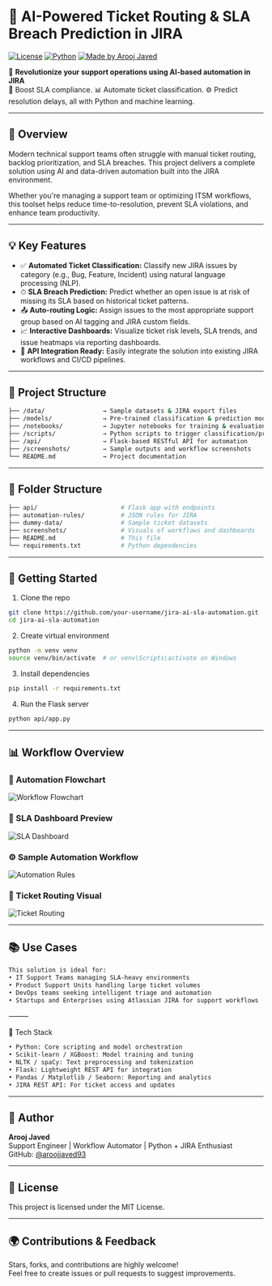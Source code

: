 
# 🧠 AI-Powered Ticket Routing & SLA Breach Prediction in JIRA

[![License](https://img.shields.io/badge/license-MIT-blue.svg)](LICENSE)
[![Python](https://img.shields.io/badge/Python-3.10+-brightgreen.svg)](https://www.python.org/)
[![Made by Arooj Javed](https://img.shields.io/badge/Made%20by-Arooj%20Javed-blueviolet)](#author)


🔮 **Revolutionize your support operations using AI-based automation in JIRA**  
🚀 Boost SLA compliance.
📊 Automate ticket classification. 
⚙️ Predict resolution delays, all with Python and machine learning.

---

## 🌟 Overview

Modern technical support teams often struggle with manual ticket routing, backlog prioritization, and SLA breaches. This project delivers a complete solution using AI and data-driven automation built into the JIRA environment.

Whether you're managing a support team or optimizing ITSM workflows, this toolset helps reduce time-to-resolution, prevent SLA violations, and enhance team productivity.

---

## 💡 Key Features

- ✅ **Automated Ticket Classification:** Classify new JIRA issues by category (e.g., Bug, Feature, Incident) using natural language processing (NLP).
- ⏱ **SLA Breach Prediction:** Predict whether an open issue is at risk of missing its SLA based on historical ticket patterns.
- 📤 **Auto-routing Logic:** Assign issues to the most appropriate support group based on AI tagging and JIRA custom fields.
- 📈 **Interactive Dashboards:** Visualize ticket risk levels, SLA trends, and issue heatmaps via reporting dashboards.
- 🔌 **API Integration Ready:** Easily integrate the solution into existing JIRA workflows and CI/CD pipelines.

---

## 📁 Project Structure

```bash
├── /data/                → Sample datasets & JIRA export files
├── /models/              → Pre-trained classification & prediction models
├── /notebooks/           → Jupyter notebooks for training & evaluation
├── /scripts/             → Python scripts to trigger classification/prediction
├── /api/                 → Flask-based RESTful API for automation
├── /screenshots/         → Sample outputs and workflow screenshots
└── README.md             → Project documentation
```
---

## 📁 Folder Structure

```bash
├── api/                       # Flask app with endpoints
├── automation-rules/          # JSON rules for JIRA
├── dummy-data/                # Sample ticket datasets
├── screenshots/               # Visuals of workflows and dashboards
├── README.md                  # This file
└── requirements.txt           # Python dependencies
```

---

## 🚀 Getting Started

1. Clone the repo  
```bash
git clone https://github.com/your-username/jira-ai-sla-automation.git
cd jira-ai-sla-automation
```

2. Create virtual environment  
```bash
python -m venv venv
source venv/bin/activate  # or venv\Scripts\activate on Windows
```

3. Install dependencies  
```bash
pip install -r requirements.txt
```

4. Run the Flask server  
```bash
python api/app.py
```

---

## 📊 Workflow Overview

### 🔁 Automation Flowchart
![Workflow Flowchart](screenshots/ai_ticket_routing_flowchart.PNG)

### 🧠 SLA Dashboard Preview
![SLA Dashboard](screenshots/sla_dashboard_preview.PNG)

### ⚙️ Sample Automation Workflow
![Automation Rules](screenshots/workflow_automation_example.PNG)

### 🚀 Ticket Routing Visual
![Ticket Routing](screenshots/ai_ticket_routing_screenshot.PNG)

---

## 📚 Use Cases
```bash
This solution is ideal for:
• IT Support Teams managing SLA-heavy environments
• Product Support Units handling large ticket volumes
• DevOps teams seeking intelligent triage and automation
• Startups and Enterprises using Atlassian JIRA for support workflows
```
⸻

🧠 Tech Stack
```bash
• Python: Core scripting and model orchestration
• Scikit-learn / XGBoost: Model training and tuning
• NLTK / spaCy: Text preprocessing and tokenization
• Flask: Lightweight REST API for integration
• Pandas / Matplotlib / Seaborn: Reporting and analytics
• JIRA REST API: For ticket access and updates
```
---

## 📌 Author

**Arooj Javed**  
Support Engineer | Workflow Automator | Python + JIRA Enthusiast  
GitHub: [@aroojjaved93](https://github.com/aroojJaved93)

---

## 📄 License

This project is licensed under the MIT License.

---

## 🌍 Contributions & Feedback

Stars, forks, and contributions are highly welcome!  
Feel free to create issues or pull requests to suggest improvements.
